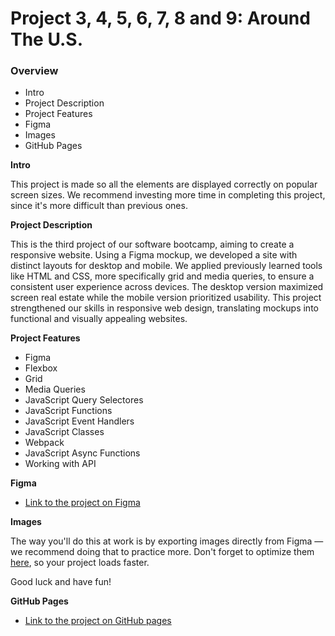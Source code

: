 # Project 3, 4, 5, 6, 7, 8 and 9: Around The U.S.

### Overview

- Intro
- Project Description
- Project Features
- Figma
- Images
- GitHub Pages

**Intro**

This project is made so all the elements are displayed correctly on popular screen sizes. We recommend investing more time in completing this project, since it's more difficult than previous ones.

**Project Description**

This is the third project of our software bootcamp, aiming to create a responsive website. Using a Figma mockup, we developed a site with distinct layouts for desktop and mobile. We applied previously learned tools like HTML and CSS, more specifically grid and media queries, to ensure a consistent user experience across devices. The desktop version maximized screen real estate while the mobile version prioritized usability. This project strengthened our skills in responsive web design, translating mockups into functional and visually appealing websites.

**Project Features**

- Figma
- Flexbox
- Grid
- Media Queries
- JavaScript Query Selectores
- JavaScript Functions
- JavaScript Event Handlers
- JavaScript Classes
- Webpack
- JavaScript Async Functions
- Working with API

**Figma**

- [Link to the project on Figma](https://www.figma.com/file/ii4xxsJ0ghevUOcssTlHZv/Sprint-3%3A-Around-the-US?node-id=0%3A1)

**Images**

The way you'll do this at work is by exporting images directly from Figma — we recommend doing that to practice more. Don't forget to optimize them [here](https://tinypng.com/), so your project loads faster.

Good luck and have fun!

**GitHub Pages**

- [Link to the project on GitHub pages](https://pquaresma-94.github.io/se_project_aroundtheus/)
